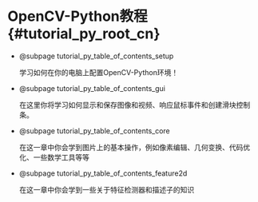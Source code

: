 # OpenCV-Python教程 {#tutorial_py_root_cn}

- @subpage tutorial_py_table_of_contents_setup

  学习如何在你的电脑上配置OpenCV-Python环境！

- @subpage tutorial_py_table_of_contents_gui

  在这里你将学习如何显示和保存图像和视频、响应鼠标事件和创建滑块控制条。

- @subpage tutorial_py_table_of_contents_core

  在这一章中你会学到图片上的基本操作，例如像素编辑、几何变换、代码优化、一些数学工具等等

- @subpage tutorial_py_table_of_contents_feature2d

  在这一章中你会学到一些关于特征检测器和描述子的知识